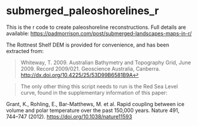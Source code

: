 # submerged_paleoshorelines_r

This is the r code to create paleoshoreline reconstructions. Full details are available: https://padmorrison.com/post/submerged-landscapes-maps-in-r/

The Rottnest Shelf DEM is provided for convenience, and has been extracted from: 

> Whiteway, T. 2009. Australian Bathymetry and Topography Grid, June 2009. Record 2009/021. Geoscience Australia, Canberra. http://dx.doi.org/10.4225/25/53D99B6581B9A↩︎

> The only other thing this script needs to run is the Red Sea Level curve, found in the supplementary information of this paper:

Grant, K., Rohling, E., Bar-Matthews, M. et al. Rapid coupling between ice volume and polar temperature over the past 150,000 years. Nature 491, 744–747 (2012). https://doi.org/10.1038/nature11593